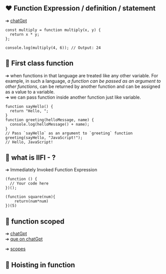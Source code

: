 ## ❤️ Function Expression / definition / statement
➔ [chatGpt](https://chat.openai.com/share/6c7b3db0-713d-45c4-bfdd-fe318cf44a82)  
```
const multiply = function multiply(x, y) {
  return x * y;
};

console.log(multiply(4, 6)); // Output: 24
```

## 🧡 First class function
➔ when functions in that language are treated like any other variable. For example, in such a language, *a function can be passed as an argument to other functions*, can be returned by another function and can be assigned as a value to a variable. <br/>
➔ we can pass function inside another function just like variable.
```
function sayHello() {
  return "Hello, ";
}
function greeting(helloMessage, name) {
  console.log(helloMessage() + name);
}
// Pass `sayHello` as an argument to `greeting` function
greeting(sayHello, "JavaScript!");
// Hello, JavaScript!

```

## 💛 what is IIFI - ?
➔ Immediately Invoked Function Expression
```
(function () {
  // Your code here
})();

(function square(num){
    return(num*num)
})(5) 
```

## 💚 function scoped 
➔ [chatGpt](https://chat.openai.com/share/b5ee62e0-ff5e-435d-8192-4fb924911d43)  <br/>
➔ [que on chatGpt](https://chat.openai.com/share/c3bede02-b125-4fb6-a6df-9c9e7c9bedaa) <br/>

➔ [scopes](https://youtu.be/Uc6MJOL1Kio?si=f2QpcBcsebSdHD3S) <br/>

## 💙 Hoisting in function
